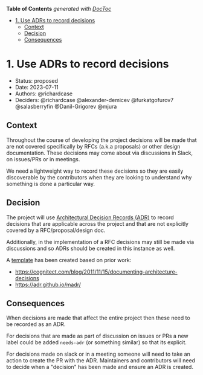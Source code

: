 <!-- START doctoc generated TOC please keep comment here to allow auto update -->
<!-- DON'T EDIT THIS SECTION, INSTEAD RE-RUN doctoc TO UPDATE -->
**Table of Contents**  *generated with [DocToc](https://github.com/thlorenz/doctoc)*

- [1. Use ADRs to record decisions](#1-use-adrs-to-record-decisions)
  - [Context](#context)
  - [Decision](#decision)
  - [Consequences](#consequences)

<!-- END doctoc generated TOC please keep comment here to allow auto update -->

# 1. Use ADRs to record decisions

* Status: proposed
* Date: 2023-07-11
* Authors: @richardcase
* Deciders: @richardcase @alexander-demicev @furkatgofurov7 @salasberryfin @Danil-Grigorev @mjura

## Context

Throughout the course of developing the project decisions will be made that are not covered specifically by RFCs (a.k.a proposals) or other design documentation. These decisions may come about via discussions in Slack, on issues/PRs or in meetings.

We need a lightweight way to record these decisions so they are easily discoverable by the contributors when they are looking to understand why something is done a particular way.

## Decision

The project will use [Architectural Decision Records (ADR)](https://adr.github.io/) to record decisions that are applicable across the project and that are not explicitly covered by a RFC/proposal/design doc.

Additionally, in the implementation of a RFC decisions may still be made via discussions and so ADRs should be created in this instance as well.

A [template](./0000-template.md) has been created based on prior work:

* <https://cognitect.com/blog/2011/11/15/documenting-architecture-decisions>
* <https://adr.github.io/madr/>

## Consequences

When decisions are made that affect the entire project then these need to be recorded as an ADR.

For decisions that are made as part of discussion on issues or PRs a new label could be added `needs-adr` (or something similar) so that its explicit.

For decisions made on slack or in a meeting someone will need to take an action to create the PR with the ADR. Maintainers and contributors will need to decide when a "decision" has been made and ensure an ADR is created.

